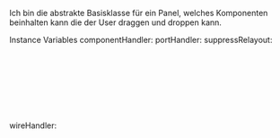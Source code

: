 Ich bin die abstrakte Basisklasse für ein Panel, welches Komponenten beinhalten kann die der User draggen und droppen kann.

Instance Variables
	componentHandler:		<Object>
	portHandler:		<Object>
	suppressRelayout:		<Object>
	wireHandler:		<Object>

componentHandler
	- xxxxx

portHandler
	- xxxxx

suppressRelayout
	- xxxxx

wireHandler
	- xxxxx
